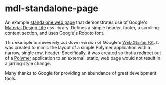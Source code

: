 # mdl-standalone-page

An example [standalone web page](http://jptrainor.github.io/static/mdl.standalone.html) that demonstrates use of Google's [Material Design Lite](https://www.getmdl.io) css library. Defines a simple header, footer, a scrolling content section, and uses Google's Roboto font.

This example is a severely cut down version of Google's [Web Starter Kit](https://github.com/google/web-starter-kit). It was created to mimic the layout of a simple
Polymer application with a narrow, single row, header. Specifically, it was created so that a redirect out of a [Polymer](https://www.polymer-project.org) application to an external, static, web page would not result in a jarring style change.

Many thanks to Google for providing an abundance of great development tools.

